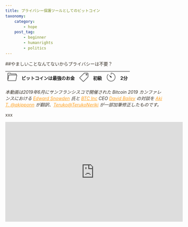 ```yaml
---
title: プライバシー保護ツールとしてのビットコイン
taxonomy:
    category:
        - hope
    post_tag:
        - beginner
        - humanrights
        - politics
---
```


<style>
img[alt*="Category"], 
img[alt*="Tag"], 
img[alt*="Time"] {
    width:30px;
    height:30px;
    object-fit: cover;
}
p {
    color: #3d362d;
}
p img {
    text-align:center;
}
a {
    color: #ff9f1c;
}
a:hover {
    color: #2ec4b6;
}
</style>

<script type="text/javascript" src="//ajax.googleapis.com/ajax/libs/jquery/1.10.2/jquery.min.js"></script>
<script language="JavaScript">
$(document).ready( function () {
   $("a[href^='http']:not([href*='" + location.hostname + "'])").attr('target', '_blank');
})
</script>

##やましいことなんてないからプライバシーは不要？

|  ![Category](/_images/category.png)  |  ビットコインは最強のお金  |  ![Tag](/_images/tag.png)  |  初級  | ![Time](/_images/timer.png)  |  2分  |
| ---- | ---- | ---- | ---- | ---- | ---- |

*本動画は2019年6月にサンフランシスコで開催された Bitcoin 2019 カンファレンスにおける [Edward Snowden](https://twitter.com/Snowden) 氏と [BTC Inc](https://b.tc/) CEO [David Bailey](https://twitter.com/DavidFBailey) の対談を  [Aki T. @akipponn](https://twitter.com/akipponn) が翻訳、[Teruko@TerukoNeriki](https://twitter.com/TerukoNeriki) が一部加筆修正したものです。*

xxx

<center><iframe width="560" height="315" src="https://www.youtube.com/embed/w7XpI0fRnIg" title="YouTube video player" frameborder="0" allow="accelerometer; autoplay; clipboard-write; encrypted-media; gyroscope; picture-in-picture" allowfullscreen></iframe></center>